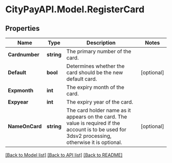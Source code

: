 # CityPayAPI.Model.RegisterCard

## Properties

Name | Type | Description | Notes
------------ | ------------- | ------------- | -------------
**Cardnumber** | **string** | The primary number of the card. | 
**Default** | **bool** | Determines whether the card should be the new default card. | [optional] 
**Expmonth** | **int** | The expiry month of the card. | 
**Expyear** | **int** | The expiry year of the card. | 
**NameOnCard** | **string** | The card holder name as it appears on the card. The value is required if the account is to be used for 3dsv2 processing, otherwise it is optional. | [optional] 

[[Back to Model list]](../README.md#documentation-for-models) [[Back to API list]](../README.md#documentation-for-api-endpoints) [[Back to README]](../README.md)

